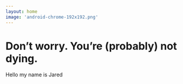 ```yaml
---
layout: home
image: 'android-chrome-192x192.png'
---
```

# Don’t worry. You’re (probably) not dying.

Hello my name is Jared
